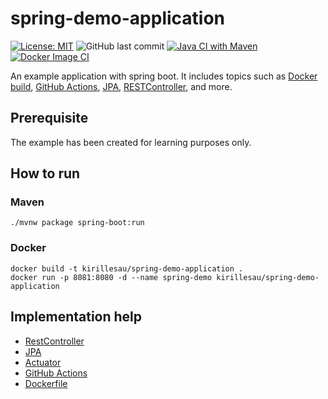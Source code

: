 # spring-demo-application

[![License: MIT](https://img.shields.io/badge/License-MIT-yellow.svg)](https://opensource.org/licenses/MIT)
![GitHub last commit](https://img.shields.io/github/last-commit/kirillesau/spring-demo-application)
[![Java CI with Maven](https://github.com/kirillesau/spring-demo-application/actions/workflows/build%20with%20maven.yml/badge.svg?branch=master)](https://github.com/kirillesau/spring-demo-application/actions/workflows/build%20with%20maven.yml)
[![Docker Image CI](https://github.com/kirillesau/spring-demo-application/actions/workflows/docker-image.yml/badge.svg?branch=master)](https://github.com/kirillesau/spring-demo-application/actions/workflows/docker-image.yml)

An example application with spring boot. It includes topics such
as [Docker build](Dockerfile), [GitHub Actions](.github/workflows),
[JPA](src/main/java/de/kirill/springdemoapplication/book/Book.java), [RESTController](src/main/java/de/kirill/springdemoapplication/DemoController.java),
and
more.

## Prerequisite

The example has been created for learning purposes only.

## How to run

### Maven

```shell
./mvnw package spring-boot:run
```

### Docker

```shell
docker build -t kirillesau/spring-demo-application .
docker run -p 8081:8080 -d --name spring-demo kirillesau/spring-demo-application
```

## Implementation help

- [RestController](docs/implementation/RestController.md)
- [JPA](docs/implementation/JPA.md)
- [Actuator](docs/implementation/Actuator.md)
- [GitHub Actions](docs/implementation/GitHubActions.md)
- [Dockerfile](docs/implementation/Dockerfile.md)
